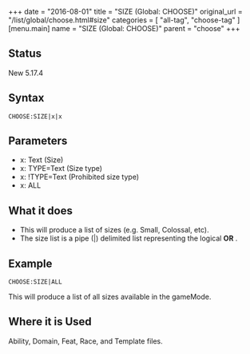 +++
date = "2016-08-01"
title = "SIZE (Global: CHOOSE)"
original_url = "/list/global/choose.html#size"
categories = [ "all-tag", "choose-tag" ]
[menu.main]
    name = "SIZE (Global: CHOOSE)"
    parent = "choose"
+++

## Status

New 5.17.4

## Syntax

`CHOOSE:SIZE|x|x`

## Parameters

-   x: Text (Size)
-   x: TYPE=Text (Size type)
-   x: !TYPE=Text (Prohibited size type)
-   x: ALL



What it does
------------

-   This will produce a list of sizes (e.g. Small, Colossal, etc).
-   The size list is a pipe (|) delimited list representing the logical
    **OR** .

Example
-------

`CHOOSE:SIZE|ALL`

This will produce a list of all sizes available in the gameMode.

Where it is Used
----------------

Ability, Domain, Feat, Race, and Template files.

